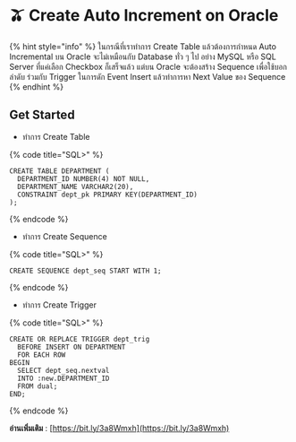 # 🫒 Create Auto Increment on Oracle

{% hint style="info" %}
ในกรณีที่เราทำการ Create Table แล้วต้องการกำหนด Auto Incremental บน Oracle จะไม่เหมือนกับ Database ทั่ว ๆ ไป อย่าง MySQL หรือ SQL Server ที่แค่เลือก Checkbox ก็เสร็จแล้ว แต่บน Oracle จะต้องสร้าง Sequence เพื่อใช้บอกลำดับ ร่วมกับ Trigger ในการดัก Event Insert แล้วทำการหา Next Value ของ Sequence
{% endhint %}

## **Get Started**

* ทำการ Create Table

{% code title="SQL>" %}
```
CREATE TABLE DEPARTMENT (
  DEPARTMENT_ID NUMBER(4) NOT NULL,
  DEPARTMENT_NAME VARCHAR2(20),
  CONSTRAINT dept_pk PRIMARY KEY(DEPARTMENT_ID)
);
```
{% endcode %}

* ทำการ Create Sequence

{% code title="SQL>" %}
```
CREATE SEQUENCE dept_seq START WITH 1;
```
{% endcode %}

* ทำการ Create Trigger

{% code title="SQL>" %}
```
CREATE OR REPLACE TRIGGER dept_trig
  BEFORE INSERT ON DEPARTMENT
  FOR EACH ROW
BEGIN
  SELECT dept_seq.nextval
  INTO :new.DEPARTMENT_ID
  FROM dual;
END;
```
{% endcode %}

**อ่านเพิ่มเติม** : [https://bit.ly/3a8Wmxh](https://bit.ly/3a8Wmxh)
